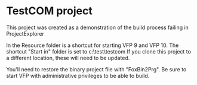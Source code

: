 # TestCOM project
This project was created as a demonstration of the build process failing in ProjectExplorer

In the Resource folder is a shortcut for starting VFP 9 and VFP 10.
The shortcut "Start in" folder is set to c:\test\testcom
If you clone this project to a different location, these will need to be updated.

You'll need to restore the binary project file with "FoxBin2Prg".
Be sure to start VFP with administrative privileges to be able to build.
